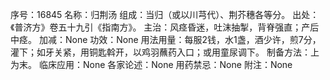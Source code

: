 序号：16845
名称：归荆汤
组成：当归（或以川芎代）、荆芥穗各等分。
出处：《普济方》卷五十九引《指南方》。
主治：风痉昏迷，吐沫抽掣，背脊强直；产后中痉。
加减：None
功效：None
用法用量：每服2钱，水1盏，酒少许，煎7分，灌下；如牙关紧，用铜匙斡开，以鸡羽蘸药入口；或用童尿调下。
制备方法：上为末。
临床应用：None
各家论述：None
用药禁忌：None
附注：None
